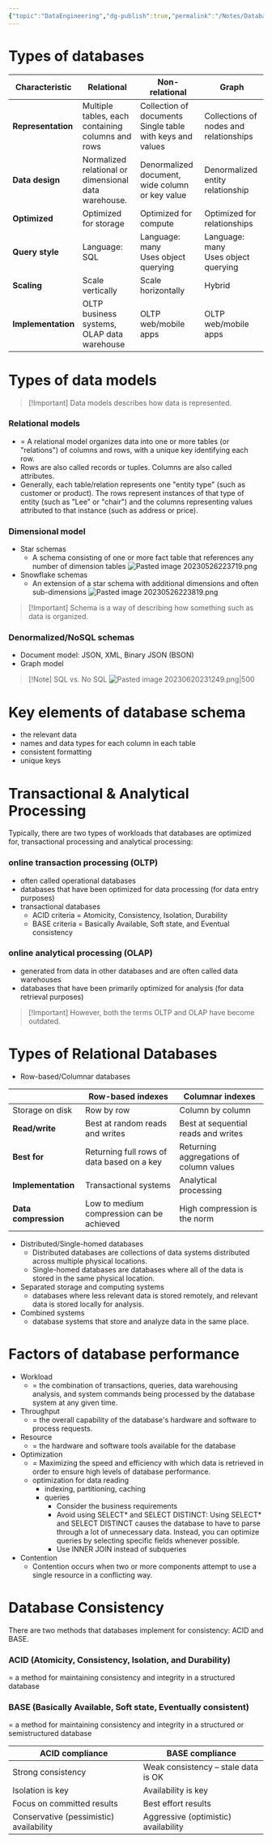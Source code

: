```yaml
---
{"topic":"DataEngineering","dg-publish":true,"permalink":"/Notes/Database/","dgPassFrontmatter":true,"noteIcon":""}
---
```




# Types of databases

| **Characteristic**  | **Relational**                                       | **Non-relational**                                             | **Graph**                                |
| ------------------- | ---------------------------------------------------- | -------------------------------------------------------------- | ---------------------------------------- |
| **Representation**  | Multiple tables, each containing columns and rows    | Collection of documents  <br>Single table with keys and values | Collections of nodes and relationships   |
| **Data** **design** | Normalized relational or dimensional data warehouse. | Denormalized document, wide column or key value                | Denormalized entity relationship         |
| **Optimized**       | Optimized for storage                                | Optimized for compute                                          | Optimized for relationships              |
| **Query** **style** | Language: SQL                                        | Language: many  <br>Uses object querying                       | Language: many  <br>Uses object querying |
| **Scaling**         | Scale vertically                                     | Scale horizontally                                             | Hybrid                                   |
| **Implementation**  | OLTP business systems, OLAP data warehouse           | OLTP web/mobile apps                                           | OLTP web/mobile apps                     |

# Types of data models
> [!Important] Data models describes how data is represented.
### Relational models
 - = A relational model organizes data into one or more tables (or "relations") of columns and rows, with a unique key identifying each row. 
 - Rows are also called records or tuples. Columns are also called attributes.
 - Generally, each table/relation represents one "entity type" (such as customer or product). The rows represent instances of that type of entity (such as "Lee" or "chair") and the columns representing values attributed to that instance (such as address or price).
### Dimensional model
- Star schemas
	- A schema consisting of one or more fact table that references any number of dimension tables ![Pasted image 20230526223719.png](/img/user/assets/images/Pasted%20image%2020230526223719.png)
- Snowflake schemas
	- An extension of a star schema with additional dimensions and often sub-dimensions ![Pasted image 20230526223819.png](/img/user/assets/images/Pasted%20image%2020230526223819.png)
> [!Important] Schema is a way of describing how something such as data is organized. 

### Denormalized/NoSQL schemas 
- Document model: JSON, XML, Binary JSON (BSON)
- Graph model

>[!Note] SQL vs. No SQL ![Pasted image 20230620231249.png|500](/img/user/assets/images/Pasted%20image%2020230620231249.png)



# Key elements of database schema
- the relevant data
- names and data types for each column in each table
- consistent formatting
- unique keys

# Transactional & Analytical Processing
Typically, there are two types of workloads that databases are optimized for, transactional processing and analytical processing:
### online transaction processing (OLTP) 
- often called operational databases
- databases that have been optimized for data processing (for data entry purposes)
- transactional databases
	- ACID criteria = Atomicity, Consistency, Isolation, Durability
	- BASE criteria = Basically Available, Soft state, and Eventual consistency
### online analytical processing (OLAP)
- generated from data in other databases and are often called data warehouses
- databases that have been primarily optimized for analysis (for data retrieval purposes)
>[!Important] However, both the terms OLTP and OLAP have become outdated.


# Types of Relational Databases
- Row-based/Columnar databases

|                      | **Row-based indexes**                      | **Columnar indexes**                    |
| -------------------- | ------------------------------------------ | --------------------------------------- |
| Storage on disk  | Row by row                                 | Column by column                        |
| **Read/write**       | Best at random reads and writes            | Best at sequential reads and writes     |
| **Best for**         | Returning full rows of data based on a key | Returning aggregations of column values |
| **Implementation**   | Transactional systems                      | Analytical processing                   |
| **Data compression** | Low to medium compression can be achieved  | High compression is the norm    |

- Distributed/Single-homed databases
	- Distributed databases are collections of data systems distributed across multiple physical locations.
	- Single-homed databases are databases where all of the data is stored in the same physical location.
- Separated storage and computing systems
	- databases where less relevant data is stored remotely, and relevant data is stored locally for analysis.
- Combined systems 
	- database systems that store and analyze data in the same place.

# Factors of database performance
- Workload
	- = the combination of transactions, queries, data warehousing analysis, and system commands being processed by the database system at any given time.
- Throughput
	- = the overall capability of the database's hardware and software to process requests. 
- Resource
	- = the hardware and software tools available for the database
- Optimization 
	- = Maximizing the speed and efficiency with which data is retrieved in order to ensure high levels of database performance.
	- optimization for data reading
		- indexing, partitioning, caching
		- queries
			- Consider the business requirements
			- Avoid using SELECT* and SELECT DISTINCT: Using SELECT* and SELECT DISTINCT causes the database to have to parse through a lot of unnecessary data. Instead, you can optimize queries by selecting specific fields whenever possible.
			- Use INNER JOIN instead of subqueries
- Contention
	- Contention occurs when two or more components attempt to use a single resource in a conflicting way. 


# Database Consistency
There are two methods that databases implement for consistency: ACID and BASE.
### ACID (Atomicity, Consistency, Isolation, and Durability)
= a method for maintaining consistency and integrity in a structured database
### BASE (Basically Available, Soft state, Eventually consistent)
= a method for maintaining consistency and integrity in a structured or semistructured database

| **ACID compliance**                     | **BASE compliance**                  |
| --------------------------------------- | ------------------------------------ |
| Strong consistency                      | Weak consistency – stale data is OK  |
| Isolation is key                        | Availability is key                  |
| Focus on committed results              | Best effort results                  |
| Conservative (pessimistic) availability | Aggressive (optimistic) availability |
